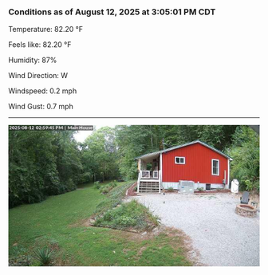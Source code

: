 ### Conditions as of August 12, 2025 at 3:05:01 PM CDT 

Temperature: 82.20 &deg;F

Feels like: 82.20 &deg;F

Humidity: 87%

Wind Direction: W

Windspeed: 0.2 mph

Wind Gust: 0.7 mph

---

<img src="./images/latest.jpeg"/>


